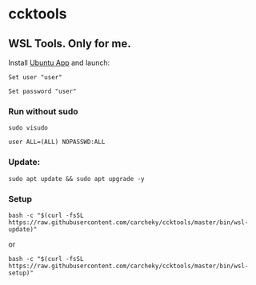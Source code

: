 # ccktools
## WSL Tools. Only for me.

Install [Ubuntu App](https://www.microsoft.com/es-es/p/ubuntu-1804-lts/9n9tngvndl3q#activetab=pivot:overviewtab) and launch:

    Set user "user"

    Set password "user"


### Run without sudo
```
sudo visudo
```
```
user ALL=(ALL) NOPASSWD:ALL
```

### Update:
```
sudo apt update && sudo apt upgrade -y
```

### Setup
```
bash -c "$(curl -fsSL https://raw.githubusercontent.com/carcheky/ccktools/master/bin/wsl-update)"
```
or
```
bash -c "$(curl -fsSL https://raw.githubusercontent.com/carcheky/ccktools/master/bin/wsl-setup)"
```
